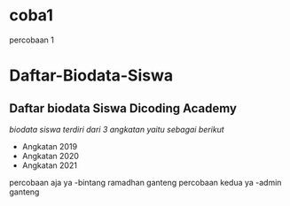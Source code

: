 # coba1
percobaan 1

Daftar-Biodata-Siswa
==
Daftar biodata Siswa Dicoding Academy
--
*biodata siswa terdiri dari 3 angkatan yaitu sebagai berikut*
- Angkatan 2019
- Angkatan 2020
- Angkatan 2021

percobaan aja ya -bintang ramadhan ganteng
percobaan kedua ya -admin ganteng
